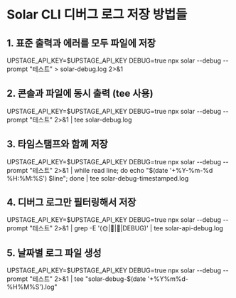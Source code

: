 # Solar CLI 디버그 로그 저장 방법들

## 1. 표준 출력과 에러를 모두 파일에 저장

UPSTAGE_API_KEY=$UPSTAGE_API_KEY DEBUG=true npx solar --debug --prompt "테스트" > solar-debug.log 2>&1

## 2. 콘솔과 파일에 동시 출력 (tee 사용)

UPSTAGE_API_KEY=$UPSTAGE_API_KEY DEBUG=true npx solar --debug --prompt "테스트" 2>&1 | tee solar-debug.log

## 3. 타임스탬프와 함께 저장

UPSTAGE_API_KEY=$UPSTAGE_API_KEY DEBUG=true npx solar --debug --prompt "테스트" 2>&1 | while read line; do echo "$(date '+%Y-%m-%d %H:%M:%S') $line"; done | tee solar-debug-timestamped.log

## 4. 디버그 로그만 필터링해서 저장

UPSTAGE_API_KEY=$UPSTAGE_API_KEY DEBUG=true npx solar --debug --prompt "테스트" 2>&1 | grep -E '(🌞|🌊|🔐|DEBUG)' | tee solar-api-debug.log

## 5. 날짜별 로그 파일 생성

UPSTAGE_API_KEY=$UPSTAGE_API_KEY DEBUG=true npx solar --debug --prompt "테스트" 2>&1 | tee "solar-debug-$(date '+%Y%m%d-%H%M%S').log"
